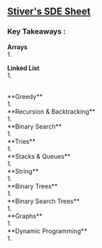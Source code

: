 ## [Stiver's SDE Sheet](https://takeuforward.org/interviews/strivers-sde-sheet-top-coding-interview-problems/)

### Key Takeaways :

**Arrays** <br>
1. 

**Linked List** <br>
1. 

 <br>
**Greedy** <br>
1. 

 <br>
**Recursion & Backtracking** <br>
1. 

 <br>
**Binary Search** <br>
1. 

 <br>
**Tries** <br>
1. 

 <br>
**Stacks & Queues** <br>
1. 

 <br>
**String** <br>
1. 

 <br>
**Binary Trees** <br>
1. 

 <br>
**Binary Search Trees** <br>
1. 

 <br>
**Graphs** <br>
1. 

 <br>
**Dynamic Programming** <br>
1. 
